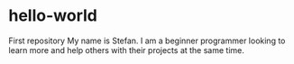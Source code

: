 # hello-world
First repository
My name is Stefan. I am a beginner programmer looking to learn more and help others with their projects at the same time.
